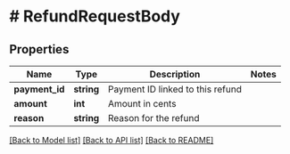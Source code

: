 # # RefundRequestBody

## Properties

Name | Type | Description | Notes
------------ | ------------- | ------------- | -------------
**payment_id** | **string** | Payment ID linked to this refund |
**amount** | **int** | Amount in cents |
**reason** | **string** | Reason for the refund |

[[Back to Model list]](../../README.md#models) [[Back to API list]](../../README.md#endpoints) [[Back to README]](../../README.md)
